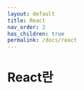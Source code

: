 ```yaml
---
layout: default
title: React
nav_order: 2
has_children: true
permalink: /docs/react
---
```


# React란